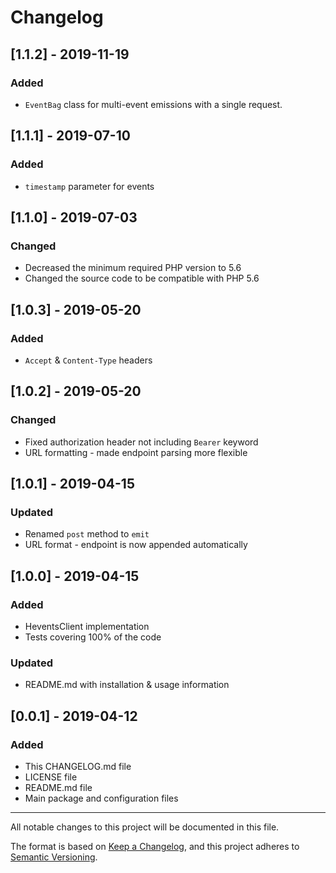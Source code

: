 # Changelog

## [1.1.2] - 2019-11-19
### Added
- `EventBag` class for multi-event emissions with a single request.

## [1.1.1] - 2019-07-10
### Added
- `timestamp` parameter for events

## [1.1.0] - 2019-07-03
### Changed
- Decreased the minimum required PHP version to 5.6
- Changed the source code to be compatible with PHP 5.6

## [1.0.3] - 2019-05-20
### Added
- `Accept` & `Content-Type` headers

## [1.0.2] - 2019-05-20
### Changed
- Fixed authorization header not including `Bearer` keyword
- URL formatting - made endpoint parsing more flexible

## [1.0.1] - 2019-04-15
### Updated
- Renamed `post` method to `emit`
- URL format - endpoint is now appended automatically

## [1.0.0] - 2019-04-15
### Added
- HeventsClient implementation
- Tests covering 100% of the code
### Updated
- README.md with installation & usage information

## [0.0.1] - 2019-04-12
### Added
- This CHANGELOG.md file
- LICENSE file
- README.md file
- Main package and configuration files

 
___
All notable changes to this project will be documented in this file.

The format is based on [Keep a Changelog](https://keepachangelog.com/en/1.0.0/),
and this project adheres to [Semantic Versioning](https://semver.org/spec/v2.0.0.html).
